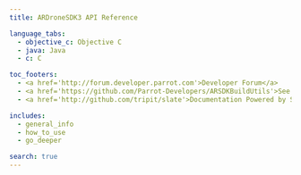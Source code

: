 ```yaml
---
title: ARDroneSDK3 API Reference

language_tabs:
  - objective_c: Objective C
  - java: Java
  - c: C

toc_footers:
  - <a href='http://forum.developer.parrot.com'>Developer Forum</a>
  - <a href='https://github.com/Parrot-Developers/ARSDKBuildUtils'>See SDK sources</a>
  - <a href='http://github.com/tripit/slate'>Documentation Powered by Slate</a>

includes:
  - general_info
  - how_to_use
  - go_deeper

search: true
---
```

